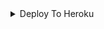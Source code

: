 <details><summary>Deploy To Heroku</summary>
<p>
<br>
<a href="https://heroku.com/deploy?template=https://github.com/Technical-Musters/Lucifer-Movie-Bot">
  <img src="https://www.herokucdn.com/deploy/button.svg" alt="Deploy">
</a>
</p>
</details>
